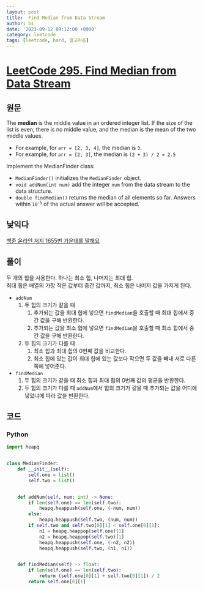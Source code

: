 ```yaml
---
layout: post
title:  Find Median from Data Stream
author: bs
date: '2023-09-12 09:12:00 +0900'
category: leetcode
tags: [leetcode, hard, 알고리즘]
---
```


# [LeetCode 295. Find Median from Data Stream](https://leetcode.com/problems/find-median-from-data-stream/)

## 원문
The **median** is the middle value in an ordered integer list. If the size of the list is even, there is no middle value, and the median is the mean of the two middle values.

- For example, for `arr = [2, 3, 4]`, the median is `3`.
- For example, for `arr = [2, 3]`, the median is `(2 + 3) / 2 = 2.5`

Implement the MedianFinder class:

- `MedianFinder()` initializes the `MedianFinder` object.
- `void addNum(int num)` add the integer `num` from the data stream to the data structure.
- `double findMedian()` returns the median of all elements so far. Answers within <code>10<sup>-5</sup></code> of the actual answer will be accepted.

## 낯익다
[백준 온라인 저지 1655번 가운데를 말해요](https://www.acmicpc.net/problem/1655)

## 풀이
두 개의 힙을 사용한다. 하나는 최소 힙, 나머지는 최대 힙.<br>
최대 힙은 배열의 가장 작은 값부터 중간 값까지, 최소 힙은 나머지 값을 가지게 된다.

- `addNum`
    1. 두 힙의 크기가 같을 때
        1. 추가되는 값을 최대 힙에 넣으면 `findMedian`을 호출할 때 최대 힙에서 중간 값을 구해 반환한다.
        2. 추가되는 값을 최소 힙에 넣으면 `findMedian`을 호출할 때 최소 힙에서 중간 값을 구해 반환한다.
    2. 두 힙의 크기가 다를 때
        1. 최소 힙과 최대 힙의 0번째 값을 비교한다.
        2. 최소 힙에 있는 값이 최대 힙에 있는 값보다 작으면 두 값을 빼내 서로 다른 쪽에 넣어준다.
- `findMedian`
    1. 두 힙의 크기가 같을 때 최소 힙과 최대 힙의 0번째 값의 평균을 반환한다.
    2. 두 힙의 크기가 다를 때 `addNum`에서 힙의 크기가 같을 때 추가되는 값을 어디에 넣었냐에 따라 값을 반환한다.

## 코드
### Python
```python
import heapq


class MedianFinder:
    def __init__(self):
        self.one = list()
        self.two = list()


    def addNum(self, num: int) -> None:
        if len(self.one) == len(self.two):
            heapq.heappush(self.one, (-num, num))
        else:
            heapq.heappush(self.two, (num, num))
        if self.two and self.two[0][1] < self.one[0][1]:
            n1 = heapq.heappop(self.one)[1]
            n2 = heapq.heappop(self.two)[1]
            heapq.heappush(self.one, (-n2, n2))
            heapq.heappush(self.two, (n1, n1))


    def findMedian(self) -> float:
        if len(self.one) == len(self.two):
            return (self.one[0][1] + self.two[0][1]) / 2
        return self.one[0][1]
```
